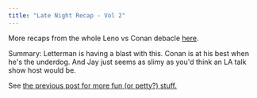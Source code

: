```yaml
---
title: "Late Night Recap - Vol 2"
---
```

<p>More recaps from the whole Leno vs Conan debacle <a href="https://tv.gawker.com/5452391/as-obrien-laughs-in-the-face-of-nbc-and-lenos-attacks-once-again-turn-personal-letterman-unleashes-vintage-jay">here</a>.</p>
<p>Summary:  Letterman is having a blast with this.  Conan is at his best when he's the underdog.  And Jay just seems as slimy as you'd think an LA talk show host would be.</p>
<p>See <a href="https://chrisenns.com/2010/01/16/conan-vs-jay/">the previous post for more fun (or petty?) stuff.</a></p>
